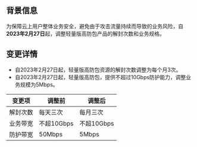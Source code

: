 
## 背景信息
为保障云上用户整体业务安全，避免由于攻击流量持续而导致的业务风险，自**2023年2月27日**起，调整轻量版高防包产品的解封次数和业务规格。

## 变更详情
- 自2023年2月27日起，轻量版高防包资源的解封次数调整为每个月3次。
- 自2023年2月27日起，轻量版高防包，提供不超过10Gbps防护能力，调整业务规模为5Mbps。

|  变更项       | 调整前     | 调整后     |
| -------- | ---------- | ---------- |
| 解封次数 | 每天三次   | 每月三次   |
| 业务带宽 | 不超10Gbps | 不超10Gbps |
| 防护带宽 | 50Mbps     | 5Mbps      |

